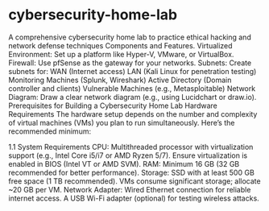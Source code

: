 # cybersecurity-home-lab
A comprehensive cybersecurity home lab to practice ethical hacking and network defense techniques
<be>
Components and Features.
Virtualized Environment: Set up a platform like Hyper-V, VMware, or VirtualBox.
Firewall: Use pfSense as the gateway for your networks.
Subnets: Create subnets for:
WAN (Internet access)
LAN (Kali Linux for penetration testing)
Monitoring Machines (Splunk, Wireshark)
Active Directory (Domain controller and clients)
Vulnerable Machines (e.g., Metasploitable)
Network Diagram: Draw a clear network diagram (e.g., using Lucidchart or draw.io).
<br>
Prerequisites for Building a Cybersecurity Home Lab
Hardware Requirements
The hardware setup depends on the number and complexity of virtual machines (VMs) you plan to run simultaneously. Here’s the recommended minimum:

1.1 System Requirements
CPU: Multithreaded processor with virtualization support (e.g., Intel Core i5/i7 or AMD Ryzen 5/7).
Ensure virtualization is enabled in BIOS (Intel VT or AMD SVM).
RAM: Minimum 16 GB (32 GB recommended for better performance).
Storage: SSD with at least 500 GB free space (1 TB recommended).
VMs consume significant storage; allocate ~20 GB per VM.
Network Adapter:
Wired Ethernet connection for reliable internet access.
A USB Wi-Fi adapter (optional) for testing wireless attacks.
